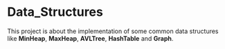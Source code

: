 # Data_Structures
This project is about the implementation of some common data structures like **MinHeap**, **MaxHeap**, **AVLTree**, **HashTable** and **Graph**.

